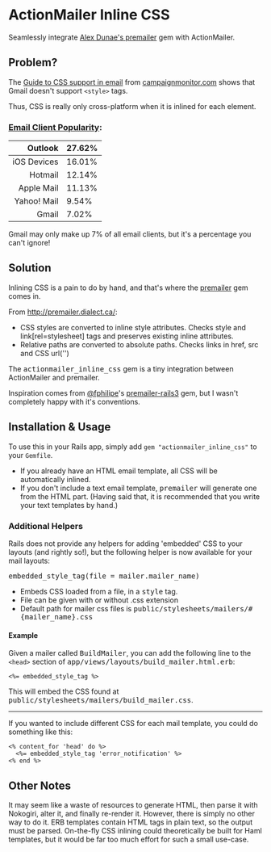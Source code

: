 # ActionMailer Inline CSS

Seamlessly integrate [Alex Dunae's premailer](http://premailer.dialect.ca/) gem with ActionMailer.


## Problem?

The [Guide to CSS support in email](http://www.campaignmonitor.com/css/) from
[campaignmonitor.com](http://www.campaignmonitor.com) shows that Gmail doesn't
support `<style>` tags.

Thus, CSS is really only cross-platform when it is inlined for each element.


### [Email Client Popularity](http://www.campaignmonitor.com/stats/email-clients/):

| Outlook | 27.62% |
|------:|:------------|
| iOS Devices | 16.01% |
| Hotmail | 12.14% |
| Apple Mail | 11.13% |
| Yahoo! Mail | 9.54% |
| Gmail | 7.02% |

Gmail may only make up 7% of all email clients, but it's a percentage you can't ignore!


## Solution

Inlining CSS is a pain to do by hand, and that's where the
[premailer](http://premailer.dialect.ca/) gem comes in.

From http://premailer.dialect.ca/:

* CSS styles are converted to inline style attributes.
  Checks style and link[rel=stylesheet] tags and preserves existing inline attributes.
* Relative paths are converted to absolute paths.
  Checks links in href, src and CSS url('')


The <tt>actionmailer_inline_css</tt> gem is a tiny integration between ActionMailer and premailer.

Inspiration comes from [@fphilipe](https://github.com/fphilipe)'s
[premailer-rails3](https://github.com/fphilipe/premailer-rails3) gem, but I wasn't
completely happy with it's conventions.


## Installation & Usage

To use this in your Rails app, simply add `gem "actionmailer_inline_css"` to your `Gemfile`.

* If you already have an HTML email template, all CSS will be automatically inlined.
* If you don't include a text email template, <tt>premailer</tt> will generate one from the HTML part.
  (Having said that, it is recommended that you write your text templates by hand.)


### Additional Helpers

Rails does not provide any helpers for adding 'embedded' CSS to your layouts (and rightly so!),
but the following helper is now available for your mail layouts:

<tt>embedded_style_tag(file = mailer.mailer_name)</tt>

* Embeds CSS loaded from a file, in a <tt>style</tt> tag.
* File can be given with or without .css extension
* Default path for mailer css files is <tt>public/stylesheets/mailers/#{mailer_name}.css</tt>

#### Example

Given a mailer called <tt>BuildMailer</tt>, you can add the following
line to the `<head>` section of <tt>app/views/layouts/build_mailer.html.erb</tt>:

    <%= embedded_style_tag %>

This will embed the CSS found at <tt>public/stylesheets/mailers/build_mailer.css</tt>.

--------------------------

If you wanted to include different CSS for each mail template, you could do something like this:

    <% content_for 'head' do %>
      <%= embedded_style_tag 'error_notification' %>
    <% end %>


## Other Notes

It may seem like a waste of resources to generate HTML, then parse it with Nokogiri,
alter it, and finally re-render it. However, there is simply no other way to do it.
ERB templates contain HTML tags in plain text, so the output must be parsed.
On-the-fly CSS inlining could theoretically be built for Haml templates,
but it would be far too much effort for such a small use-case.


